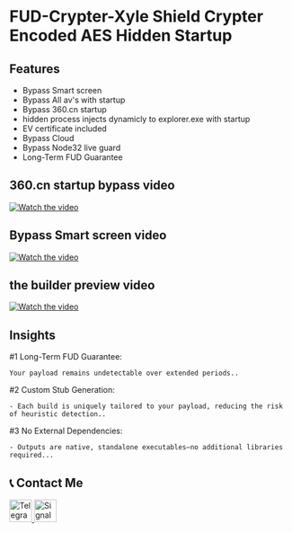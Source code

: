 # FUD-Crypter-Xyle Shield Crypter Encoded AES Hidden Startup


## Features
* Bypass Smart screen
* Bypass All av's with startup
* Bypass 360.cn startup
* hidden process injects dynamicly to explorer.exe with startup
* EV certificate included
* Bypass Cloud
* Bypass Node32 live guard
* Long-Term FUD Guarantee

## 360.cn startup bypass video
[![Watch the video](https://img.youtube.com/vi/_BpiwTQJTu8/maxresdefault.jpg)](https://www.youtube.com/watch?v=_BpiwTQJTu8)


## Bypass Smart screen video
[![Watch the video](https://i9.ytimg.com/vi_webp/I9tSbLOlVZg/sddefault.webp?v=678eb866&sqp=CPSkzb0G&rs=AOn4CLA9QBtJUQj_osMqbvbSUff0nn0OZQ)](https://www.youtube.com/watch?v=I9tSbLOlVZg)



## the builder preview video
[![Watch the video](https://img.youtube.com/vi/Cxn_MwNKScA/maxresdefault.jpg)](https://www.youtube.com/watch?v=Cxn_MwNKScA)


## Insights 
#1 Long-Term FUD Guarantee:

    Your payload remains undetectable over extended periods..

#2 Custom Stub Generation: 

    - Each build is uniquely tailored to your payload, reducing the risk of heuristic detection..

#3  No External Dependencies:  

    - Outputs are native, standalone executables—no additional libraries required...

## 📞 Contact Me

<a href="https://t.me/Deveation_Support">
    <img src="https://upload.wikimedia.org/wikipedia/commons/8/82/Telegram_logo.svg" alt="Telegram" width="40"/>
</a>

<a href="https://signal.me/#eu/LtAKDvAwa-pwE-5qfkzyV1wLt--2o2n_tn649fkVSTfUPnZEBQJHFZFO1ZO6fnzu">
    <img src="https://upload.wikimedia.org/wikipedia/commons/8/8d/Signal-Logo.svg" alt="Signal" width="40"/>
</a>
